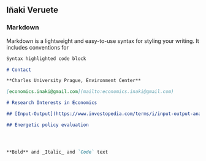 ## Iñaki Veruete

### Markdown

Markdown is a lightweight and easy-to-use syntax for styling your writing. It includes conventions for

```markdown
Syntax highlighted code block

# Contact

**Charles University Prague, Environment Center**

[economics.inaki@gmail.com](mailto:economics.inaki@gmail.com)

# Research Interests in Economics 

## [Input-Output](https://www.investopedia.com/terms/i/input-output-analysis.asp) analysis and modeling

## Energetic policy evaluation




**Bold** and _Italic_ and `Code` text

